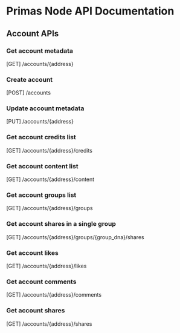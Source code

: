 # Primas Node API Documentation

## Account APIs

### Get account metadata

[GET] /accounts/{address}

### Create account

[POST] /accounts

### Update account metadata

[PUT] /accounts/{address}

### Get account credits list

[GET] /accounts/{address}/credits

### Get account content list

[GET] /accounts/{address}/content

### Get account groups list

[GET] /accounts/{address}/groups

### Get account shares in a single group

[GET] /accounts/{address}/groups/{group_dna}/shares

### Get account likes 

[GET] /accounts/{address}/likes

### Get account comments  

[GET] /accounts/{address}/comments

### Get account shares

[GET] /accounts/{address}/shares